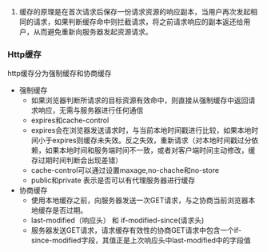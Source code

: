 1. 缓存的原理是在首次请求后保存一份请求资源的响应副本，当用户再次发起相同的请求，如果判断缓存命中则拦截请求，将之前请求响应的副本返还给用户，从而避免重新向服务器发起资源请求。
### Http缓存
http缓存分为强制缓存和协商缓存
- 强制缓存
  - 如果浏览器判断所请求的目标资源有效命中，则直接从强制缓存中返回请求响应，无需与服务器进行任何通信
  - expires和cache-control
  - expires会在浏览器发送请求时，与当前本地时间戳进行比较，如果本地时间小于expires则缓存未失效。反之失效，重新请求（对本地时间戳过分依赖，如果本地时间和服务端时间不一致，或者对客户端时间主动修改，缓存过期时间判断会出现差错）
  - cache-control可以通过设置maxage,no-chache和no-store
  - public和private 表示是否可以有代理服务器进行缓存
- 协商缓存
  - 使用本地缓存之前，向服务器发送一次GET请求，与之协商当前浏览器本地缓存是否过期。
  - last-modified（响应头） 和 if-modified-since(请求头)
  - 服务器发送GET请求，请求缓存有效性的协商GET请求中包含一个if-since-modified字段，其值正是上次响应头中last-modified中的字段值